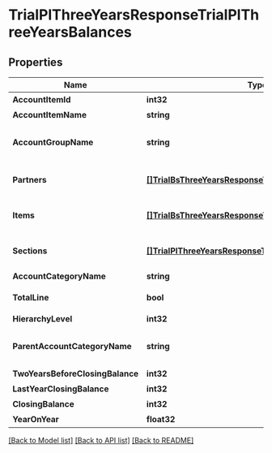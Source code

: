 # TrialPlThreeYearsResponseTrialPlThreeYearsBalances

## Properties

Name | Type | Description | Notes
------------ | ------------- | ------------- | -------------
**AccountItemId** | **int32** | 勘定科目ID(勘定科目の時のみ含まれる) | [optional] 
**AccountItemName** | **string** | 勘定科目名(勘定科目の時のみ含まれる) | [optional] 
**AccountGroupName** | **string** | 決算書表示名(account_item_display_type:group指定時に決算書表示名の時のみ含まれる) | [optional] 
**Partners** | [**[]TrialBsThreeYearsResponseTrialBsThreeYearsPartners**](trialBsThreeYearsResponse_trial_bs_three_years_partners.md) | breakdown_display_type:partner, account_item_display_type:account_item指定時のみ含まれる | [optional] 
**Items** | [**[]TrialBsThreeYearsResponseTrialBsThreeYearsItems**](trialBsThreeYearsResponse_trial_bs_three_years_items.md) | breakdown_display_type:item, account_item_display_type:account_item指定時のみ含まれる | [optional] 
**Sections** | [**[]TrialPlThreeYearsResponseTrialPlThreeYearsSections**](trialPlThreeYearsResponse_trial_pl_three_years_sections.md) | breakdown_display_type:section, account_item_display_type:account_item指定時のみ含まれる | [optional] 
**AccountCategoryName** | **string** | 勘定科目カテゴリー名 | [optional] 
**TotalLine** | **bool** | 合計行(勘定科目カテゴリーの時のみ含まれる) | [optional] 
**HierarchyLevel** | **int32** | 階層レベル | [optional] 
**ParentAccountCategoryName** | **string** | 上位勘定科目カテゴリー名(勘定科目カテゴリーの時のみ、上層が存在する場合含まれる) | [optional] 
**TwoYearsBeforeClosingBalance** | **int32** | 前々年度期末残高 | [optional] 
**LastYearClosingBalance** | **int32** | 前年度期末残高 | [optional] 
**ClosingBalance** | **int32** | 期末残高 | [optional] 
**YearOnYear** | **float32** | 前年比 | [optional] 

[[Back to Model list]](../README.md#documentation-for-models) [[Back to API list]](../README.md#documentation-for-api-endpoints) [[Back to README]](../README.md)


